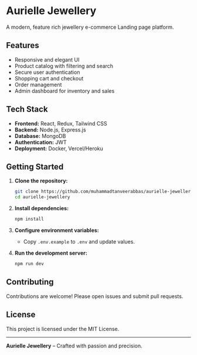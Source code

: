 # Aurielle Jewellery

A modern, feature rich jewellery e-commerce Landing page platform.

## Features

- Responsive and elegant UI
- Product catalog with filtering and search
- Secure user authentication
- Shopping cart and checkout
- Order management
- Admin dashboard for inventory and sales

## Tech Stack

- **Frontend:** React, Redux, Tailwind CSS
- **Backend:** Node.js, Express.js
- **Database:** MongoDB
- **Authentication:** JWT
- **Deployment:** Docker, Vercel/Heroku

## Getting Started

1. **Clone the repository:**

   ```bash
   git clone https://github.com/muhammadtanveerabbas/aurielle-jewellery.git
   cd aurielle-jewellery
   ```

2. **Install dependencies:**

   ```bash
   npm install
   ```

3. **Configure environment variables:**

   - Copy `.env.example` to `.env` and update values.

4. **Run the development server:**
   ```bash
   npm run dev
   ```

## Contributing

Contributions are welcome! Please open issues and submit pull requests.

## License

This project is licensed under the MIT License.

---

**Aurielle Jewellery** – Crafted with passion and precision.
